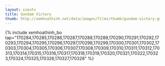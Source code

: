 ```yaml
---
layout: sieutv
title: Gundam Victory
thumb: http://xemhoathinh.net/data/images/films/thumb/gundam-victory-gundam-victory-1993.jpg
---
```

{% include xemhoathinh_bo tap="170284,170285,170286,170287,170288,170289,170290,170291,170292,170293,170294,170295,170296,170297,170298,170299,170300,170301,170302,170303,170304,170305,170306,170307,170308,170309,170310,170311,170312,170313,170314,170315,170316,170317,170318,170319,170320,170321,170322,170323,170324,170325,170326,170327,170328" %} 

